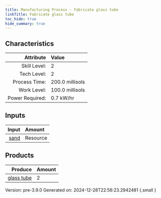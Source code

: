 ```yaml
---
title: Manufacturing Process - Fabricate glass tube
linkTitle: Fabricate glass tube
toc_hide: true
hide_summary: true
---
```



## Characteristics

| Attribute      | Value |
|--------:|:------|
|Skill Level:|2|
|Tech Level:|2|
|Process Time:|200.0 millisols|
|Work Level:|100.0 millisols|
|Power Required:|0.7 kW/hr|

## Inputs

| Input      | Amount |
|--------:|:------|
|[sand](/docs/definitions/resource/sand)|Resource|10.0 kg|

## Products


| Produce      | Amount |
|--------:|:------|
|[glass tube](/docs/definitions/part/glass-tube)|2|


Version: pre-3.9.0 Generated on: 2024-12-28T22:56:23.2942481
{.small }

